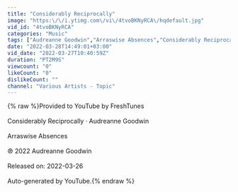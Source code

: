 ```yaml
---
title: "Considerably Reciprocally"
image: "https:\/\/i.ytimg.com\/vi\/4tvoBKNyRCA\/hqdefault.jpg"
vid_id: "4tvoBKNyRCA"
categories: "Music"
tags: ["Audreanne Goodwin","Arraswise Absences","Considerably Reciprocally"]
date: "2022-03-28T14:49:01+03:00"
vid_date: "2022-03-27T10:40:59Z"
duration: "PT2M9S"
viewcount: "0"
likeCount: "0"
dislikeCount: ""
channel: "Various Artists - Topic"
---
```

{% raw %}Provided to YouTube by FreshTunes<br /><br />Considerably Reciprocally · Audreanne Goodwin<br /><br />Arraswise Absences<br /><br />℗ 2022 Audreanne Goodwin<br /><br />Released on: 2022-03-26<br /><br />Auto-generated by YouTube.{% endraw %}
